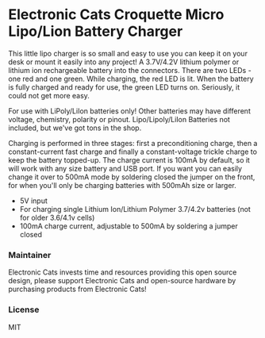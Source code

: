 # Electronic Cats Croquette Micro Lipo/Lion Battery Charger

This little lipo charger is so small and easy to use you can keep it on your desk or mount it easily into any project! A 3.7V/4.2V lithium polymer or lithium ion rechargeable battery into the connectors. There are two LEDs - one red and one green. While charging, the red LED is lit. When the battery is fully charged and ready for use, the green LED turns on. Seriously, it could not get more easy.

For use with LiPoly/LiIon batteries only! Other batteries may have different voltage, chemistry, polarity or pinout. Lipo/Lipoly/LiIon Batteries not included, but we've got tons in the shop.

Charging is performed in three stages: first a preconditioning charge, then a constant-current fast charge and finally a constant-voltage trickle charge to keep the battery topped-up. The charge current is 100mA by default, so it will work with any size battery and USB port. If you want you can easily change it over to 500mA mode by soldering closed the jumper on the front, for when you'll only be charging batteries with 500mAh size or larger.

- 5V input
- For charging single Lithium Ion/Lithium Polymer 3.7/4.2v batteries (not for older 3.6/4.1v cells)
- 100mA charge current, adjustable to 500mA by soldering a jumper closed


### Maintainer

Electronic Cats invests time and resources providing this open source design, please support Electronic Cats and open-source hardware by purchasing products from Electronic Cats!

### License

MIT

